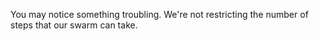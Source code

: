 You may notice something troubling. We're not restricting the number of steps that our swarm can take.
